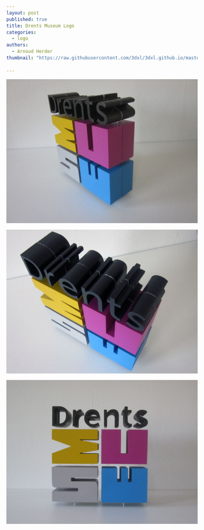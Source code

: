 ```yaml
---
layout: post
published: true
title: Drents Museum Logo
categories:
  - logo
authors:
  - Arnoud Herder
thumbnail: "https://raw.githubusercontent.com/3dxl/3dxl.github.io/master/photos/2014-05-28/46_img_3737.mini.jpg"

---
```


![](https://raw.githubusercontent.com/3dxl/3dxl.github.io/master/photos/2014-05-28/46_img_3737.midi.jpg)


![](https://raw.githubusercontent.com/3dxl/3dxl.github.io/master/photos/2014-05-28/47_img_3736.midi.jpg)


![](https://raw.githubusercontent.com/3dxl/3dxl.github.io/master/photos/2014-05-28/48_img_3719.midi.jpg)
